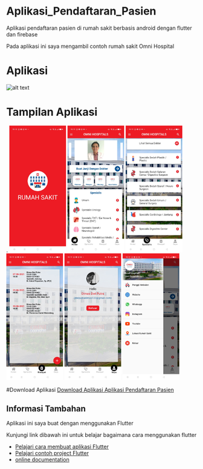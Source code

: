 # Aplikasi_Pendaftaran_Pasien

Aplikasi pendaftaran pasien di rumah sakit berbasis android dengan flutter dan firebase

Pada aplikasi ini saya mengambil contoh rumah sakit Omni Hospital

# Aplikasi
<img src="document/review/app.gif" alt="alt text" width="200"/>

# Tampilan Aplikasi

.
<img src="document/review/splash.jpg" alt="alt text" width="150"/>
<img src="document/review/home.jpg" alt="alt text" width="150"/>
<img src="document/review/spesialis.jpg" alt="alt text" width="150"/>
<img src="document/review/riwayat.jpg" alt="alt text" width="150"/>
<img src="document/review/profil.jpg" alt="alt text" width="150"/>
<img src="document/review/drawer.jpg" alt="alt text" width="150"/>

#Download Aplikasi
[Download Aplikasi Aplikasi Pendaftaran Pasien](https://drive.google.com/drive/folders/147jUPS0sZAXasuU1KPQKXJZ0DqJBjidE)

## Informasi Tambahan

Aplikasi ini saya buat dengan menggunakan Flutter

Kunjungi link dibawah ini untuk belajar bagaimana cara menggunakan flutter

- [Pelajari cara membuat aplikasi Flutter](https://flutter.dev/docs/get-started/codelab)
- [Pelajari contoh project Flutter](https://flutter.dev/docs/cookbook)
- [online documentation](https://flutter.dev/docs)
